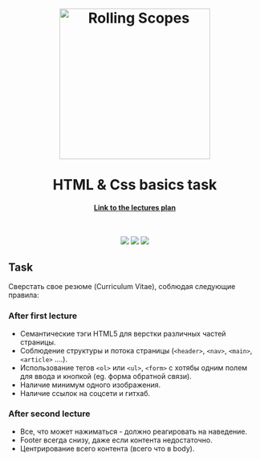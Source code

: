 <h1 align="center">
  <a href="https://github.com/elkinny">
    <img src="http://brest.rollingscopes.com/images/logo_rs_text.svg" alt="Rolling Scopes" width="300">    
  </a>
  </br>
  </br>
    HTML & Css basics task
  </br>
</h1>

<h4 align="center"><a href="https://github.com/rolling-scopes-school/lectures/blob/master/lectures/html-css-basics.md">Link to the lectures plan</a></h4>

</br>
<p align="center">
    <img src="https://forthebadge.com/images/badges/uses-html.svg">
    <img src="https://forthebadge.com/images/badges/built-by-developers.svg">
    <img src="https://forthebadge.com/images/badges/uses-css.svg">
</p>

## Task

Сверстать свое резюме (Curriculum Vitae), соблюдая следующие правила:

### After first lecture 

- Семантические тэги HTML5 для верстки различных частей страницы.
- Соблюдение структуры и потока страницы (``<header>``, ``<nav>``, ``<main>``, ``<article>`` ....).
- Использование тегов ``<ol>`` или ``<ul>``, ``<form>`` с хотябы одним полем для ввода и кнопкой (eg. форма обратной связи).
- Наличие минимум одного изображения.
- Наличие ссылок на соцсети и гитхаб.

### After second lecture 

- Все, что может нажиматься - должно реагировать на наведение.
- Footer всегда снизу, даже если контента недостаточно.
- Центрирование всего контента (всего что в body).
